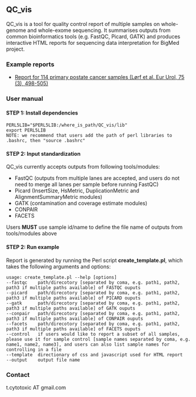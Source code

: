 ## QC_vis
QC_vis is a tool for quality control report of multiple samples on whole-genome and whole-exome sequencing. It summarises outputs from common bioinformatics tools (e.g. FastQC, Picard, GATK) and produces interactive HTML reports for sequencing data interpretation for BigMed project.


### Example reports
* [Report for 114 primary postate cancer samples (Lørf et al. Eur Urol, 75 (3), 498-505)](http://folk.uio.no/senz/Quality_control_report_example.html)


### User manual

#### STEP 1: Install dependencies

    PERL5LIB="$PERL5LIB:/where_is_path/QC_vis/lib"
    export PERL5LIB
    NOTE: we recommend that users add the path of perl libraries to .bashrc, then "source .bashrc"
    
#### STEP 2: Input standardization

QC_vis currently accepts outputs from following tools/modules:
  * FastQC (outputs from multiple lanes are accepted, and users do not need to merge all lanes per sample before running FastQC) 
  * Picard (InsertSize, HsMetric, DuplicationMetric and AlignmentSummaryMetric modules)
  * GATK (contamination and coverage estimate modules)
  * CONPAIR
  * FACETS

Users __MUST__ use sample id/name to define the file name of outputs from tools/modules above

#### STEP 2: Run example
Report is generated by running the Perl script __create_template.pl__, which takes the following arguments and options:

    usage: create_template.pl --help [options]
    --fastqc    path/direcotory [separated by coma, e.g. path1, path2, path3 if multiple paths available] of FASTQC ouputs
    --picard    path/direcotory [separated by coma, e.g. path1, path2, path3 if multiple paths available] of PICARD ouputs
    --gatk      path/direcotory [separated by coma, e.g. path1, path2, path3 if multiple paths available] of GATK ouputs
    --conpair   path/direcotory [separated by coma, e.g. path1, path2, path3 if multiple paths available] of CONPAIR ouputs
    --facets    path/direcotory [separated by coma, e.g. path1, path2, path3 if multiple paths available] of FACETS ouputs
    --control   if users would like to report a subset of all samples, please use it for sample control [sample names separated by coma, e.g. name1, name2, name3], and users can also list sample names for controlling in a file
    --template  directionary of css and javascript used for HTML report
    --output    output file name
        
### Contact

t.cytotoxic AT gmail.com
